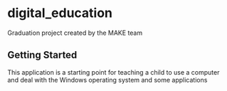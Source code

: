 # digital_education

Graduation project created by the MAKE team

## Getting Started

This application is a starting point for teaching a child to use a computer and deal with the Windows operating system and some applications

